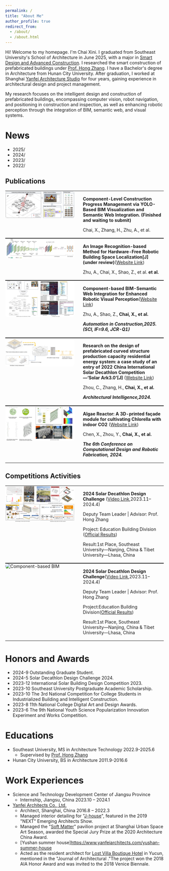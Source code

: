 ```yaml
---
permalink: /
title: "About Me"
author_profile: true
redirect_from: 
  - /about/
  - /about.html
---
```


Hi! Welcome to my homepage. I'm Chai Xini. I graduated from Southeast University's School of Architecture in June 2025, with a major in [Smart Design and Advanced Construction](https://arch.seu.edu.cn/2022/0602/c9118a410612/page.htm). I researched the smart construction of prefabricated buildings under [Prof. Hong Zhang](https://arch.seu.edu.cn/zh/main.psp). I have a Bachelor's degree in Architecture from Hunan City University. After graduation, I worked at Shanghai [Yanfei Architecture Studio](https://www.yanfeiarchitects.com/) for four years, gaining experience in architectural design and project management.

My research focuses on the intelligent design and construction of prefabricated buildings, encompassing computer vision, robot navigation, and positioning in construction and inspection, as well as enhancing robotic perception through the integration of BIM, semantic web, and visual systems.



News
======
* 2025/
* 2024/
* 2023/
* 2022/


Publications
------

<table style="border:none; border-collapse:collapse; width:100%; margin:0; padding:0;">
  <tr style="border:none;">
    <!-- 左侧图片 -->
    <td style="width:220px; border:none; vertical-align:top; padding:0 20px 0 0;">
      <img src="/images/2025_Construction management.jpg" alt="Component-based BIM" style="width:100%; height:auto; border-radius:8px;">
    </td>
    <!-- 右侧文字 -->
    <td style="border:none; vertical-align:top;">
      <p><strong> Component-Level Construction Progress Management via YOLO-Based BIM Visualization and Semantic Web Integration. (Finished and waiting to submit)</strong></p>
      <p>Chai, X., Zhang, H., Zhu, A., et al. </p>
    </td>
  </tr>
</table>
        

<table style="border:none; border-collapse:collapse; width:100%; margin:0; padding:0;">
  <tr style="border:none;">
    <!-- 左侧图片 -->
    <td style="width:220px; border:none; vertical-align:top; padding:0 20px 0 0;">
      <img src="/images/2025_Recognition location.jpg" alt="Component-based BIM" style="width:100%; height:auto; border-radius:8px;">
    </td>
    <!-- 右侧文字 -->
    <td style="border:none; vertical-align:top;">
      <p><strong>An Image Recognition-based Method for Hardware-Free Robotic Building Space Localization[J](under review)</strong>(<a href="https://doi.org/10.1016/j.autcon.2025.106270" target="_blank">Website Link</a>)</p>
      <p>Zhu, A., Chai, X., Shao, Z., et al. <strong> et al. </p>
    </td>
  </tr>
</table>
        


<table style="border:none; border-collapse:collapse; width:100%; margin:0; padding:0;">
  <tr style="border:none;">
    <!-- 左侧图片 -->
    <td style="width:220px; border:none; vertical-align:top; padding:0 20px 0 0;">
      <img src="/images/2025_Component-based.jpg" alt="Component-based BIM" style="width:100%; height:auto; border-radius:8px;">
    </td>
    <!-- 右侧文字 -->
    <td style="border:none; vertical-align:top;">
      <p><strong>Component-based BIM-Semantic Web Integration for Enhanced Robotic Visual Perception</strong>(<a href="https://doi.org/10.1016/j.autcon.2025.106270" target="_blank">Website Link</a>)</p>
      <p>Zhu, A., Shao, Z., <strong> Chai, X.,<strong> et al. </p>
      <p><em>Automation in Construction<em>,2025. (SCI, IF=9.6, JCR-Q1)</p>
    </td>
  </tr>
</table>



<table style="border:none; border-collapse:collapse; width:100%; margin:0; padding:0;">
  <tr style="border:none;">
    <!-- 左侧图片 -->
    <td style="width:220px; border:none; vertical-align:top; padding:0 20px 0 0;">
      <img src="/images/2024_SA3.0.jpg" alt="Component-based BIM" style="width:100%; height:auto; border-radius:8px;">
    </td>
    <!-- 右侧文字 -->
    <td style="border:none; vertical-align:top;">
      <p>
        <strong>Research on the design of prefabricated curved structure production capacity residential energy system: a case study of an entry of 2022 China International Solar Decathlon Competition—‘Solar Ark3.0’[J]</strong>
        (<a href="https://doi.org/10.1016/j.autcon.2025.106270" target="_blank">Website Link</a>)
      </p>
      <p>Zhou, C., Zhang, H., <strong>Chai, X., <strong> et al.</p>
      <p><em>Architectural Intelligence<em>,2024.</p>
    </td>
  </tr>
</table>



<table style="border:none; border-collapse:collapse; width:100%; margin:0; padding:0;">
  <tr style="border:none;">
    <!-- 左侧图片 -->
    <td style="width:220px; border:none; vertical-align:top; padding:0 20px 0 0;">
      <img src="/images/2024_Algae_Reactor.jpg" alt="Component-based BIM" style="width:100%; height:auto; border-radius:8px;">
    </td>
    <!-- 右侧文字 -->
    <td style="border:none; vertical-align:top;">
      <p>
        <strong>Algae Reactor: A 3D-printed façade module for cultivating Chlorella with indoor CO2</strong>
        (<a href="https://link.springer.com/chapter/10.1007/978-981-96-3433-0_14" target="_blank">Website Link</a>)
      </p>
      <p>Chen, X., Zhou, Y., <strong>Chai, X.,<strong> et al.</p>
      <p><em>The 6th Conference on Computational Design and Robotic Fabrication<em>, 2024.</p>
    </td>
  </tr>
</table>


Competitions Activities
------

<table style="border:none; border-collapse:collapse; width:100%; margin:0; padding:0;">
  <tr style="border:none;">
    <!-- 左侧图片 -->
    <td style="width:220px; border:none; vertical-align:top; padding:0 20px 0 0;">
      <img src="/images/2024_Solar_Decathlon.jpg" alt="Component-based BIM" style="width:100%; height:auto; border-radius:8px;">
    </td>
    <!-- 右侧文字 -->
    <td style="border:none; vertical-align:top;">
      <p>
        <strong>2024 Solar Decathlon Design Challenge</strong>
        (<a href="https://www.youtube.com/watch?v=v8HBQzMONmI" target="_blank">Video Link</a>,2023.11–2024.4)
      </p>
      <p>Deputy Team Leader | Advisor: Prof. Hong Zhang</p>
      <p>
        Project: Education Building Division
        (<a href="https://www.solardecathlon.gov/past/design/2024/results" target="_blank">Official Results</a>)
      </p>
      <p>Result:1st Place, Southeast University—Nanjing, China & Tibet University—Lhasa, China
      </p>
    </td>
  </tr>
</table>



<table style="border:none; border-collapse:collapse; width:100%; margin:0; padding:0;">
  <tr style="border:none;">
    <!-- 左侧图片 -->
    <td style="width:220px; border:none; vertical-align:top; padding:0 20px 0 0;">
      <img src="/images/2024_.jpg" alt="Component-based BIM" style="width:100%; height:auto; border-radius:8px;">
    </td>
    <!-- 右侧文字 -->
    <td style="border:none; vertical-align:top;">
      <p><strong>2024 Solar Decathlon Design Challenge</strong>(<a href="https://www.youtube.com/watch?v=v8HBQzMONmI" target="_blank">Video Link</a>,2023.11–2024.4)</p>
      <p>Deputy Team Leader | Advisor: Prof. Hong Zhang</p>
      <p>Project:Education Building Division(<a href="https://www.solardecathlon.gov/past/design/2024/results" target="_blank">Official Results</a>)</p>
      <p>Result:1st Place, Southeast University—Nanjing, China & Tibet University—Lhasa, China</p>
    </td>
  </tr>
</table>




Honors and Awards
======
* 2024-9 Outstanding Graduate Student.
* 2024-5 Solar Decathlon Design Challenge 2024.
* 2023-12 International Solar Building Design Competition 2023.
* 2023-10 Southeast University Postgraduate Academic Scholarship.
* 2023-10 The 3rd National Competition for College Students in Industrialized Building and Intelligent Construction.
* 2023-8 11th National College Digital Art and Design Awards.
* 2023-6 The 9th National Youth Science Popularization Innovation Experiment and Works Competition.

Educations
======
* Southeast University, MS in Architecture Technology 2022.9-2025.6
  * Supervised by [Prof. Hong Zhang](https://arch.seu.edu.cn/zh/main.psp)
* Hunan City University, BS in Architecture 2011.9-2016.6


Work Experiences
======
* Science and Technology Development Center of Jiangsu Province
  * Internship, Jiangsu, China 2023.10 – 2024.1
* [Yanfei Architects Co., Ltd.](https://www.yanfeiarchitects.com/)
  * Architect, Shanghai, China 2016.8 – 2022.3
  * Managed interior detailing for "[J-house](https://www.yanfeiarchitects.com/j-house)", featured in the 2019 "NEXT" Emerging Architects Show. 
  * Managed the "[Soft Matter](https://www.yanfeiarchitects.com/soft-matter)" pavilion project at Shanghai Urban Space Art Season, awarded the Special Jury Prize at the 2020 Architecture China Award.
  * [Yushan summer house]https://www.yanfeiarchitects.com/yushan-summer-house
  * Acted as the resident architect for [Lost Villa Boutique Hotel](https://www.yanfeiarchitects.com/lostvillayucun) in Yucun, mentioned in the "Journal of Architectural ."The project won the 2018 AIA Honor Award and was invited to the 2018 Venice Biennale.


